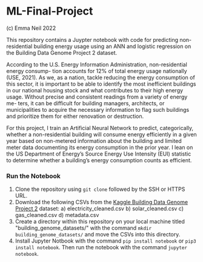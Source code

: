 # ML-Final-Project

(c) Emma Neil 2022

This repository contains a Juypter notebook with code for predicting non-residential building energy usage using an ANN and logistic regression on the Building Data Genome Project 2 dataset. 

According to the U.S. Energy Information Administration, non-residential energy consump- tion accounts for 12% of total energy usage nationally (USE, 2021). As we, as a nation, tackle reducing the energy consumption of this sector, it is important to be able to identify the most inefficient buildings in our national housing stock and what contributes to their high energy usage. Without precise and consistent readings from a variety of energy me- ters, it can be difficult for building managers, architects, or municipalities to acquire the necessary information to flag such buildings and prioritize them for either renovation or destruction.

For this project, I train an Artificial Neural Network to predict, categorically, whether a non-residential building will consume energy efficiently in a given year based on non-metered information about the building and limited meter data documenting its energy consumption in the prior year. I lean on the US Department of Energy’s Source Energy Use Intensity (EUI) statistic to determine whether a building’s energy consumption counts as efficient.

### Run the Notebook ###

1. Clone the repository using `git clone` followed by the SSH or HTTPS URL.
2. Download the following CSVs from the [Kaggle Building Data Genome Project 2](https://www.kaggle.com/datasets/claytonmiller/buildingdatagenomeproject2?select=solar_cleaned.csv) dataset:
  a) electricity_cleaned.csv
  b) solar_cleaned.csv
  c) gas_cleaned.csv
  d) metadata.csv
3. Create a directory within this repository on your local machine titled "building_genome_datasets/" with the command `mkdir building_genome_datasets/` and move the CSVs into this directory.
4. Install Jupyter Notbook with the command `pip install notebook` or `pip3 install notebook`. Then run the notebook with the command `jupyter notebook`.
